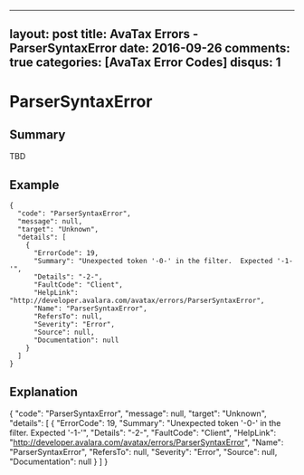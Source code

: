 
---
layout: post
title: AvaTax Errors - ParserSyntaxError
date: 2016-09-26
comments: true
categories: [AvaTax Error Codes]
disqus: 1
---

# ParserSyntaxError

## Summary

TBD

## Example

    {
      "code": "ParserSyntaxError",
      "message": null,
      "target": "Unknown",
      "details": [
        {
          "ErrorCode": 19,
          "Summary": "Unexpected token '-0-' in the filter.  Expected '-1-'",
          "Details": "-2-",
          "FaultCode": "Client",
          "HelpLink": "http://developer.avalara.com/avatax/errors/ParserSyntaxError",
          "Name": "ParserSyntaxError",
          "RefersTo": null,
          "Severity": "Error",
          "Source": null,
          "Documentation": null
        }
      ]
    }

## Explanation

{
      "code": "ParserSyntaxError",
      "message": null,
      "target": "Unknown",
      "details": [
        {
          "ErrorCode": 19,
          "Summary": "Unexpected token '-0-' in the filter.  Expected '-1-'",
          "Details": "-2-",
          "FaultCode": "Client",
          "HelpLink": "http://developer.avalara.com/avatax/errors/ParserSyntaxError",
          "Name": "ParserSyntaxError",
          "RefersTo": null,
          "Severity": "Error",
          "Source": null,
          "Documentation": null
        }
      ]
    }

